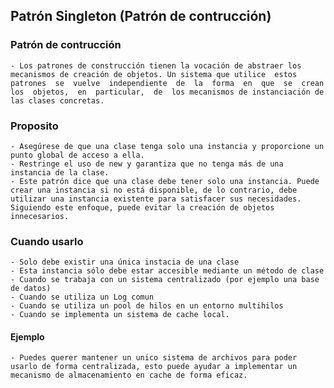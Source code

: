 ﻿## Patrón Singleton (Patrón de contrucción)

### Patrón de contrucción
	- Los patrones de construcción tienen la vocación de abstraer los mecanismos de creación de objetos. Un sistema que utilice  estos  patrones  se  vuelve  independiente  de  la  forma  en  que  se  crean  los  objetos,  en  particular,  de  los mecanismos de instanciación de las clases concretas.

### Proposito
	- Asegúrese de que una clase tenga solo una instancia y proporcione un punto global de acceso a ella.
	- Restringe el uso de new y garantiza que no tenga más de una instancia de la clase.
	- Este patrón dice que una clase debe tener solo una instancia. Puede crear una instancia si no está disponible, de lo contrario, debe utilizar una instancia existente para satisfacer sus necesidades. Siguiendo este enfoque, puede evitar la creación de objetos innecesarios.

### Cuando usarlo
	- Solo debe existir una única instacia de una clase
	- Esta instancia sólo debe estar accesible mediante un método de clase
	- Cuando se trabaja con un sistema centralizado (por ejemplo una base de datos)
	- Cuando se utiliza un Log comun
	- Cuando se utiliza un pool de hilos en un entorno multihilos
	- Cuando se implementa un sistema de cache local.

#### Ejemplo
	- Puedes querer mantener un unico sistema de archivos para poder usarlo de forma centralizada, esto puede ayudar a implementar un mecanismo de almacenamiento en cache de forma eficaz.

